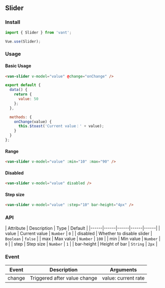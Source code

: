## Slider

### Install
``` javascript
import { Slider } from 'vant';

Vue.use(Slider);
```

### Usage
#### Basic Usage

```html
<van-slider v-model="value" @change="onChange" />
```

```js
export default {
  data() {
    return {
      value: 50
    };
  },

  methods: {
    onChange(value) {
      this.$toast('Current value：' + value);
    }
  }
};
```

#### Range

```html
<van-slider v-model="value" :min="10" :max="90" />
```

#### Disabled

```html
<van-slider v-model="value" disabled />
```

#### Step size

```html
<van-slider v-model="value" :step="10" bar-height="4px" />
```

### API

| Attribute | Description | Type | Default |
|------|------|------|------|------|
| value | Current value | `Number` | `0` |
| disabled | Whether to disable slider | `Boolean` | `false` |
| max | Max value | `Number` | `100` |
| min | Min value | `Number` | `0` |
| step | Step size | `Number` | `1` |
| bar-height | Height of bar | `String` | `2px` |

### Event

| Event | Description | Arguments |
|------|------|------|
| change | Triggered after value change | value: current rate |
